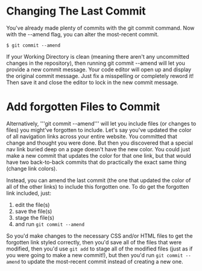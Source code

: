 # Changing The Last Commit
You've already made plenty of commits with the git commit command. Now with the --amend flag, you can alter the most-recent commit.

```
$ git commit --amend
```

If your Working Directory is clean (meaning there aren't any uncommitted changes in the repository), then running git commit --amend will let you provide a new commit message. Your code editor will open up and display the original commit message. Just fix a misspelling or completely reword it! Then save it and close the editor to lock in the new commit message.

# Add forgotten Files to Commit
Alternatively, '''git commit --amend''' will let you include files (or changes to files) you might've forgotten to include. Let's say you've updated the color of all navigation links across your entire website. You committed that change and thought you were done. But then you discovered that a special nav link buried deep on a page doesn't have the new color. You could just make a new commit that updates the color for that one link, but that would have two back-to-back commits that do practically the exact same thing (change link colors).

Instead, you can amend the last commit (the one that updated the color of all of the other links) to include this forgotten one. To do get the forgotten link included, just:

1. edit the file(s)
2. save the file(s)
3. stage the file(s)
4. and run ```git commit --amend```

So you'd make changes to the necessary CSS and/or HTML files to get the forgotten link styled correctly, then you'd save all of the files that were modified, then you'd use ```git add``` to stage all of the modified files (just as if you were going to make a new commit!), but then you'd run ```git commit --amend``` to update the most-recent commit instead of creating a new one.
